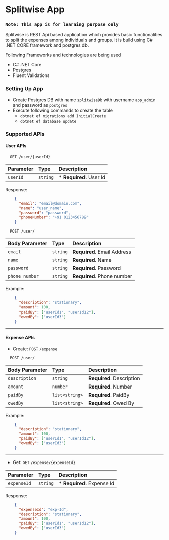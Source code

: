 # Splitwise App

### `Note: This app is for learning purpose only `

Splitwise is REST Api based application which provides basic functionalities to split the expenses among individuals and groups.
It is build using C# .NET CORE framework and postgres db.


Following Frameworks and technologies are being used
* C# .NET Core
* Postgres
* Fluent Validations


### Setting Up App
* Create Postgres DB with name `splitwiseDb` with username `app_admin` and password as `postgres`
* Execute following commands to create the table
    * `dotnet ef migrations add InitialCreate`
    * `dotnet ef database update`


### Supported APIs
#### User APIs
```http
  GET /user/{userId}
```

| Parameter | Type     | Description              |
|:----------| :------- |:-------------------------|
| `userId`    | `string` | \* **Required**. User Id |
Response:
```json
    {
      "email": "email@domain.com",
      "name": "user_name",
      "password": "password",
      "phoneNumber": "+91 0123456789"
    }
```

```http
  POST /user/
```

| Body Parameter | Type     | Description                 |
|:---------------| :------- |:----------------------------|
| `email`        | `string` | **Required**. Email Address |
| `name`         | `string` | **Required**. Name          |
| `password`     | `string` | **Required**. Password      |
| `phone number` | `string` | **Required**. Phone number  |
Example:
```json
    {
      "description": "stationary",
      "amount": 100,
      "paidBy": ["userId1", "userId12"],
      "owedBy": ["userId3"]
    }
```


----------------------------------
#### Expense APIs
* Create: `POST` `/expense`

```http
  POST /user/
```

| Body Parameter      | Type                | Description               |
|:--------------------|:--------------------|:--------------------------|
| `description`       | `string`            | **Required**. Description |
| `amount`            | `number`            | **Required**. Number      |
| `paidBy`            | `list<string>`      | **Required**. PaidBy      |
| `owedBy`            | `list<string>`      | **Required**. Owed By     |
Example:
```json
    {
      "description": "stationary",
      "amount": 100,
      "paidBy": ["userId1", "userId12"],
      "owedBy": ["userId3"]
    }
```
---
* Get: `GET` `/expense/{expenseId}`

| Parameter   | Type     | Description                 |
|:------------| :------- |:----------------------------|
| `expenseId` | `string` | \* **Required**. Expense Id |
Response:
```json
    {
      "expenseId": "exp-Id",
      "description": "stationary",
      "amount": 100,
      "paidBy": ["userId1", "userId12"],
      "owedBy": ["userId3"]
    }           
```

